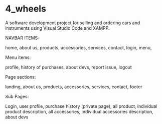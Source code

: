 # 4_wheels

A software development project for selling and ordering cars and instruments using Visual Studio Code and XAMPP.

NAVBAR ITEMS:

home,
about us,
products,
accessories,
services,
contact,
login,
menu,

Menu items:

profile,
history of purchases,
about devs,
report issue,
logout


Page sections:

landing,
about us,
products,
accessories,
services,
contact,
footer

Sub Pages:

Login,
user profile,
purchase history (private page),
all product,
individual product description,
all accessories,
individual accessories description,
about devs
